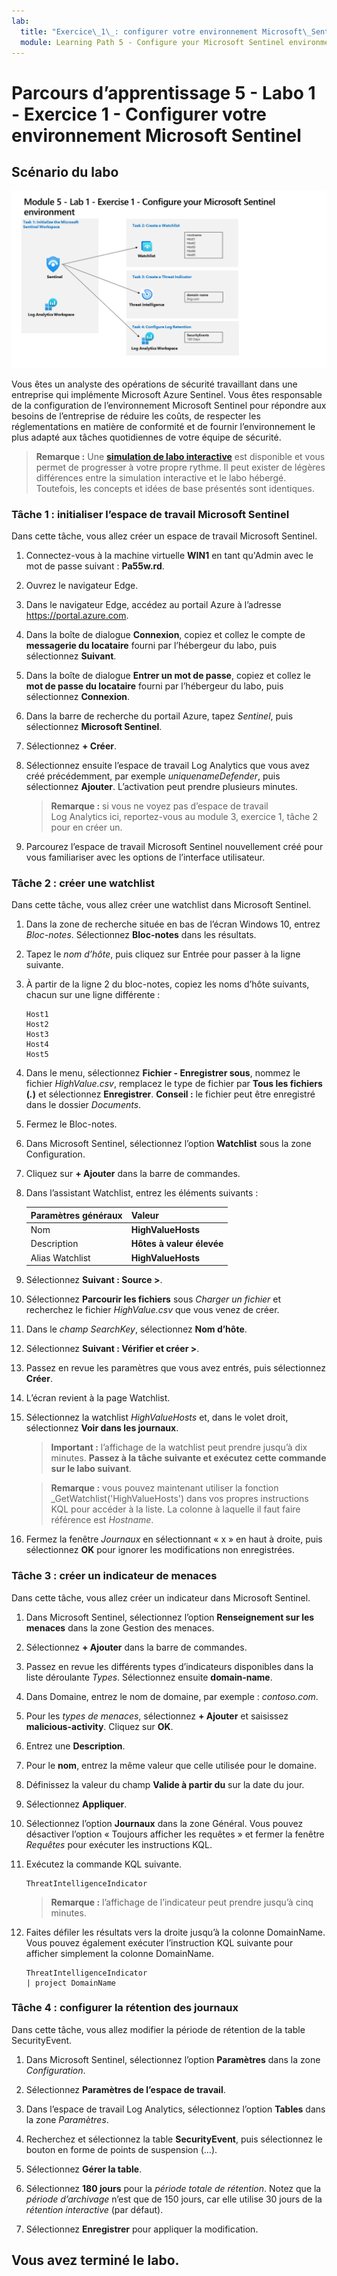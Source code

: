 ```yaml
---
lab:
  title: "Exercice\_1\_: configurer votre environnement Microsoft\_Sentinel"
  module: Learning Path 5 - Configure your Microsoft Sentinel environment
---
```


# Parcours d’apprentissage 5 - Labo 1 - Exercice 1 - Configurer votre environnement Microsoft Sentinel

## Scénario du labo

![Vue d’ensemble du labo](../Media/SC-200-Lab_Diagrams_Mod5_L1_Ex1.png)

Vous êtes un analyste des opérations de sécurité travaillant dans une entreprise qui implémente Microsoft Azure Sentinel. Vous êtes responsable de la configuration de l’environnement Microsoft Sentinel pour répondre aux besoins de l’entreprise de réduire les coûts, de respecter les réglementations en matière de conformité et de fournir l’environnement le plus adapté aux tâches quotidiennes de votre équipe de sécurité.

>**Remarque :** Une **[simulation de labo interactive](https://mslabs.cloudguides.com/guides/SC-200%20Lab%20Simulation%20-%20Configure%20your%20Microsoft%20Sentinel%20environment)** est disponible et vous permet de progresser à votre propre rythme. Il peut exister de légères différences entre la simulation interactive et le labo hébergé. Toutefois, les concepts et idées de base présentés sont identiques. 


### Tâche 1 : initialiser l’espace de travail Microsoft Sentinel

Dans cette tâche, vous allez créer un espace de travail Microsoft Sentinel.

1. Connectez-vous à la machine virtuelle **WIN1** en tant qu'Admin avec le mot de passe suivant : **Pa55w.rd**.  

1. Ouvrez le navigateur Edge.

1. Dans le navigateur Edge, accédez au portail Azure à l’adresse https://portal.azure.com.

1. Dans la boîte de dialogue **Connexion**, copiez et collez le compte de **messagerie du locataire** fourni par l’hébergeur du labo, puis sélectionnez **Suivant**.

1. Dans la boîte de dialogue **Entrer un mot de passe**, copiez et collez le **mot de passe du locataire** fourni par l’hébergeur du labo, puis sélectionnez **Connexion**.

1. Dans la barre de recherche du portail Azure, tapez *Sentinel*, puis sélectionnez **Microsoft Sentinel**.

1. Sélectionnez **+ Créer**.

1. Sélectionnez ensuite l’espace de travail Log Analytics que vous avez créé précédemment, par exemple *uniquenameDefender*, puis sélectionnez **Ajouter**. L’activation peut prendre plusieurs minutes.

    >**Remarque :** si vous ne voyez pas d’espace de travail Log Analytics ici, reportez-vous au module 3, exercice 1, tâche 2 pour en créer un.

1. Parcourez l’espace de travail Microsoft Sentinel nouvellement créé pour vous familiariser avec les options de l’interface utilisateur.


### Tâche 2 : créer une watchlist

Dans cette tâche, vous allez créer une watchlist dans Microsoft Sentinel.

1. Dans la zone de recherche située en bas de l’écran Windows 10, entrez *Bloc-notes*. Sélectionnez **Bloc-notes** dans les résultats.

1. Tapez le *nom d’hôte*, puis cliquez sur Entrée pour passer à la ligne suivante.

1. À partir de la ligne 2 du bloc-notes, copiez les noms d’hôte suivants, chacun sur une ligne différente :

    ```Notepad
    Host1
    Host2
    Host3
    Host4
    Host5
    ```

1. Dans le menu, sélectionnez **Fichier - Enregistrer sous**, nommez le fichier *HighValue.csv*, remplacez le type de fichier par **Tous les fichiers (*.*)** et sélectionnez **Enregistrer**. **Conseil :** le fichier peut être enregistré dans le dossier *Documents*.

1. Fermez le Bloc-notes.

1. Dans Microsoft Sentinel, sélectionnez l’option **Watchlist** sous la zone Configuration.

1. Cliquez sur **+ Ajouter** dans la barre de commandes.

1. Dans l’assistant Watchlist, entrez les éléments suivants :

    |Paramètres généraux|Valeur|
    |---|---|
    |Nom|**HighValueHosts**|
    |Description|**Hôtes à valeur élevée**|
    |Alias Watchlist|**HighValueHosts**|

1. Sélectionnez **Suivant : Source >**.

1. Sélectionnez **Parcourir les fichiers** sous *Charger un fichier* et recherchez le fichier *HighValue.csv* que vous venez de créer.

1. Dans le *champ SearchKey*, sélectionnez **Nom d’hôte**.

1. Sélectionnez **Suivant : Vérifier et créer >**.

1. Passez en revue les paramètres que vous avez entrés, puis sélectionnez **Créer**.

1. L’écran revient à la page Watchlist.

1. Sélectionnez la watchlist *HighValueHosts* et, dans le volet droit, sélectionnez **Voir dans les journaux**.

    >**Important :** l’affichage de la watchlist peut prendre jusqu’à dix minutes. **Passez à la tâche suivante et exécutez cette commande sur le labo suivant**.
    
    >**Remarque :** vous pouvez maintenant utiliser la fonction _GetWatchlist('HighValueHosts') dans vos propres instructions KQL pour accéder à la liste. La colonne à laquelle il faut faire référence est *Hostname*.

1. Fermez la fenêtre *Journaux* en sélectionnant « x » en haut à droite, puis sélectionnez **OK** pour ignorer les modifications non enregistrées.


### Tâche 3 : créer un indicateur de menaces

Dans cette tâche, vous allez créer un indicateur dans Microsoft Sentinel.

1. Dans Microsoft Sentinel, sélectionnez l’option **Renseignement sur les menaces** dans la zone Gestion des menaces.

1. Sélectionnez **+ Ajouter** dans la barre de commandes.

1. Passez en revue les différents types d’indicateurs disponibles dans la liste déroulante *Types*. Sélectionnez ensuite **domain-name**. 

1. Dans Domaine, entrez le nom de domaine, par exemple : *contoso.com*.

1. Pour les *types de menaces*, sélectionnez **+ Ajouter** et saisissez **malicious-activity**. Cliquez sur **OK**.

1. Entrez une **Description**.

1. Pour le **nom**, entrez la même valeur que celle utilisée pour le domaine.

1. Définissez la valeur du champ **Valide à partir du** sur la date du jour.

1. Sélectionnez **Appliquer**.

1. Sélectionnez l’option **Journaux** dans la zone Général. Vous pouvez désactiver l’option « Toujours afficher les requêtes » et fermer la fenêtre *Requêtes* pour exécuter les instructions KQL.

1. Exécutez la commande KQL suivante.

    ```KQL
    ThreatIntelligenceIndicator
    ```

    >**Remarque :** l’affichage de l’indicateur peut prendre jusqu’à cinq minutes.

1. Faites défiler les résultats vers la droite jusqu’à la colonne DomainName. Vous pouvez également exécuter l’instruction KQL suivante pour afficher simplement la colonne DomainName. 

    ```KQL
    ThreatIntelligenceIndicator 
    | project DomainName
    ```


### Tâche 4 : configurer la rétention des journaux

Dans cette tâche, vous allez modifier la période de rétention de la table SecurityEvent.

1. Dans Microsoft Sentinel, sélectionnez l’option **Paramètres** dans la zone *Configuration*.

1. Sélectionnez **Paramètres de l’espace de travail**.

1. Dans l’espace de travail Log Analytics, sélectionnez l’option **Tables** dans la zone *Paramètres*.

1. Recherchez et sélectionnez la table **SecurityEvent**, puis sélectionnez le bouton en forme de points de suspension (…).

1. Sélectionnez **Gérer la table**.

1. Sélectionnez **180 jours** pour la *période totale de rétention*. Notez que la *période d’archivage* n’est que de 150 jours, car elle utilise 30 jours de la *rétention interactive* (par défaut).

1. Sélectionnez **Enregistrer** pour appliquer la modification.


## Vous avez terminé le labo.
